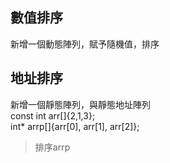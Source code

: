 ## 數值排序
新增一個動態陣列，賦予隨機值，排序  

## 地址排序
新增一個靜態陣列，與靜態地址陣列  
const int arr[]{2,1,3};  
int* arrp[]{arr[0], arr[1], arr[2]};  
> 排序arrp  